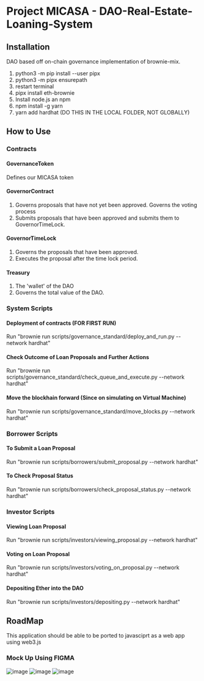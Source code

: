 # Project MICASA - DAO-Real-Estate-Loaning-System

## Installation
DAO based off on-chain governance implementation of brownie-mix.

1. python3 -m pip install --user pipx
2. python3 -m pipx ensurepath
3. restart terminal
4. pipx install eth-brownie
5. Install node.js an npm
6. npm install -g yarn
7. yarn add hardhat (DO THIS IN THE LOCAL FOLDER, NOT GLOBALLY)

## How to Use

### Contracts
#### GovernanceToken
Defines our MICASA token

#### GovernorContract
1. Governs proposals that have not yet been approved. Governs the voting process
2. Submits proposals that have been approved and submits them to GovernorTimeLock.

#### GovernorTimeLock
1. Governs the proposals that have been approved.
2. Executes the proposal after the time lock period.

#### Treasury
1. The 'wallet' of the DAO
2. Governs the total value of the DAO.

### System Scripts
#### Deployment of contracts (FOR FIRST RUN)
Run "brownie run scripts/governance_standard/deploy_and_run.py --network hardhat"

#### Check Outcome of Loan Proposals and Further Actions
Run "brownie run scripts/governance_standard/check_queue_and_execute.py --network hardhat"

#### Move the blockhain forward (Since on simulating on Virtual Machine)
Run "brownie run scripts/governance_standard/move_blocks.py --network hardhat"

### Borrower Scripts
#### To Submit a Loan Proposal
Run "brownie run scripts/borrowers/submit_proposal.py --network hardhat"

#### To Check Proposal Status
Run "brownie run scripts/borrowers/check_proposal_status.py --network hardhat"

### Investor Scripts
#### Viewing Loan Proposal
Run "brownie run scripts/investors/viewing_proposal.py --network hardhat"


#### Voting on Loan Proposal
Run "brownie run scripts/investors/voting_on_proposal.py --network hardhat"

#### Depositing Ether into the DAO
Run "brownie run scripts/investors/depositing.py --network hardhat"


## RoadMap
This application should be able to be ported to javasciprt as a web app using web3.js

### Mock Up Using FIGMA
![image](https://user-images.githubusercontent.com/85046928/194754304-71fff647-8d3d-4bad-b3b0-893d20999c61.png)
![image](https://user-images.githubusercontent.com/85046928/194754318-9a164067-360b-4c6a-bda1-849467b70c5a.png)
![image](https://user-images.githubusercontent.com/85046928/194754335-d59d349c-f9d8-4076-b586-0f14dd11caf0.png)

